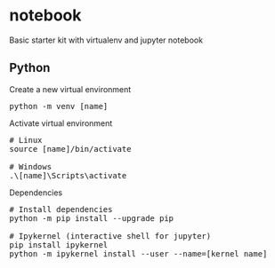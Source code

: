 # notebook
Basic starter kit with virtualenv and jupyter notebook

## Python

Create a new virtual environment 

<pre>
python -m venv [name]
</pre>

Activate virtual environment

<pre>
# Linux
source [name]/bin/activate

# Windows 
.\[name]\Scripts\activate  
</pre>

Dependencies

<pre>
# Install dependencies
python -m pip install --upgrade pip

# Ipykernel (interactive shell for jupyter)
pip install ipykernel
python -m ipykernel install --user --name=[kernel_name]
</pre>
